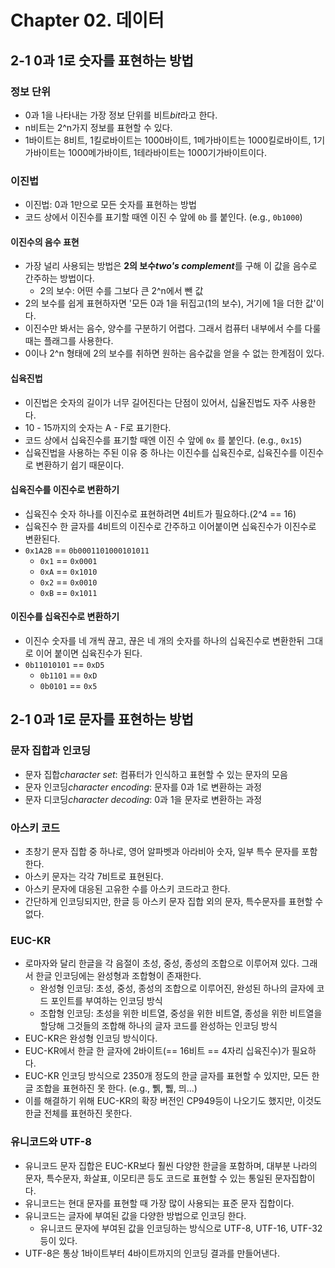 # Chapter 02. 데이터

## 2-1 0과 1로 숫자를 표현하는 방법

### 정보 단위

- 0과 1을 나타내는 가장 정보 단위를 비트*bit*라고 한다.
- n비트는 2^n가지 정보를 표현할 수 있다.
- 1바이트는 8비트, 1킬로바이트는 1000바이트, 1메가바이트는 1000킬로바이트, 1기가바이트는 1000메가바이트, 1테라바이트는 1000기가바이트이다.

### 이진법

- 이진법: 0과 1만으로 모든 숫자를 표현하는 방법
- 코드 상에서 이진수를 표기할 때엔 이진 수 앞에 `0b` 를 붙인다. (e.g., `0b1000`)

#### 이진수의 음수 표현

- 가장 널리 사용되는 방법은 **2의 보수*two's complement***를 구해 이 값을 음수로 간주하는 방법이다.
  - 2의 보수: 어떤 수를 그보다 큰 2^n에서 뺀 값
- 2의 보수를 쉽게 표현하자면 '모든 0과 1을 뒤집고(1의 보수), 거기에 1을 더한 값'이다.
- 이진수만 봐서는 음수, 양수를 구분하기 어렵다. 그래서 컴퓨터 내부에서 수를 다룰 때는 플래그를 사용한다.
- 0이나 2^n 형태에 2의 보수를 취하면 원하는 음수값을 얻을 수 없는 한계점이 있다.

#### 십육진법

- 이진법은 숫자의 길이가 너무 길어진다는 단점이 있어서, 십율진법도 자주 사용한다.
- 10 - 15까지의 숫자는 A - F로 표기한다.
- 코드 상에서 십육진수를 표기할 때엔 이진 수 앞에 `0x` 를 붙인다. (e.g., `0x15`)
- 십육진법을 사용하는 주된 이유 중 하나는 이진수를 십육진수로, 십육진수를 이진수로 변환하기 쉽기 때문이다.

#### 십육진수를 이진수로 변환하기

- 십육진수 숫자 하나를 이진수로 표현하려면 4비트가 필요하다.(2^4 == 16)
- 십육진수 한 글자를 4비트의 이진수로 간주하고 이어붙이면 십육진수가 이진수로 변환된다.
- `0x1A2B` == `0b0001101000101011`
  - `0x1` == `0x0001`
  - `0xA` == `0x1010`
  - `0x2` == `0x0010`
  - `0xB` == `0x1011`

#### 이진수를 십육진수로 변환하기

- 이진수 숫자를 네 개씩 끊고, 끊은 네 개의 숫자를 하나의 십육진수로 변환한뒤 그대로 이어 붙이면 십육진수가 된다.
- `0b11010101` == `0xD5`
  - `0b1101` == `0xD`
  - `0b0101` == `0x5`

## 2-1 0과 1로 문자를 표현하는 방법

### 문자 집합과 인코딩

- 문자 집합*character set*: 컴퓨터가 인식하고 표현할 수 있는 문자의 모음
- 문자 인코딩*character encoding*: 문자를 0과 1로 변환하는 과정
- 문자 디코딩*character decoding*: 0과 1을 문자로 변환하는 과정

### 아스키 코드

- 초창기 문자 집합 중 하나로, 영어 알파벳과 아라비아 숫자, 일부 특수 문자를 포함한다.
- 아스키 문자는 각각 7비트로 표현된다.
- 아스키 문자에 대응된 고유한 수를 아스키 코드라고 한다.
- 간단하게 인코딩되지만, 한글 등 아스키 문자 집합 외의 문자, 특수문자를 표현할 수 없다.

### EUC-KR

- 로마자와 달리 한글을 각 음절이 초성, 중성, 종성의 조합으로 이루어져 있다. 그래서 한글 인코딩에는 완성형과 조합형이 존재한다.
  - 완성형 인코딩: 초성, 중성, 종성의 조합으로 이루어진, 완성된 하나의 글자에 코드 포인트를 부여하는 인코딩 방식
  - 조합형 인코딩: 초성을 위한 비트열, 중성을 위한 비트열, 종성을 위한 비트열을 할당해 그것들의 조합해 하나의 글자 코드를 완성하는 인코딩 방식
- EUC-KR은 완성형 인코딩 방식이다.
- EUC-KR에서 한글 한 글자에 2바이트(== 16비트 == 4자리 십육진수)가 필요하다.
- EUC-KR 인코딩 방식으로 2350개 정도의 한글 글자를 표현할 수 있지만, 모든 한글 조합을 표현하진 못 한다. (e.g., 쀍, 쀓, 믜...)
- 이를 해결하기 위해 EUC-KR의 확장 버전인 CP949등이 나오기도 했지만, 이것도 한글 전체를 표현하진 못한다.

### 유니코드와 UTF-8

- 유니코드 문자 집합은 EUC-KR보다 훨씬 다양한 한글을 포함하며, 대부분 나라의 문자, 특수문자, 화살표, 이모티콘 등도 코드로 표현할 수 있는 통일된 문자집합이다.
- 유니코드는 현대 문자를 표현할 때 가장 많이 사용되는 표준 문자 집합이다.
- 유니코드는 글자에 부여된 값을 다양한 방법으로 인코딩 한다.
  - 유니코드 문자에 부여된 값을 인코딩하는 방식으로 UTF-8, UTF-16, UTF-32 등이 있다.
- UTF-8은 통상 1바이트부터 4바이트까지의 인코딩 결과를 만들어낸다.
